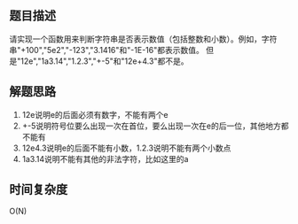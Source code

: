 ## 题目描述
请实现一个函数用来判断字符串是否表示数值（包括整数和小数）。例如，字符串"+100","5e2","-123","3.1416"和"-1E-16"都表示数值。 
但是"12e","1a3.14","1.2.3","+-5"和"12e+4.3"都不是。

## 解题思路
1. 12e说明e的后面必须有数字，不能有两个e
2. +-5说明符号位要么出现一次在首位，要么出现一次在e的后一位，其他地方都不能有
3. 12e4.3说明e的后面不能有小数，1.2.3说明不能有两个小数点
4. 1a3.14说明不能有其他的非法字符，比如这里的a

## 时间复杂度
O(N)
